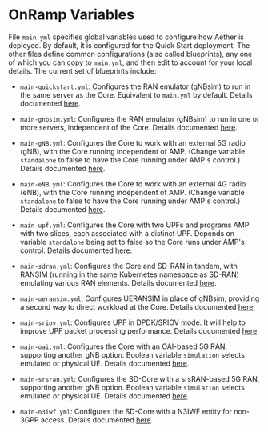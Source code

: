 # OnRamp Variables

File `main.yml` specifies global variables used to configure how Aether is deployed.
By default, it is configured for the Quick Start deployment. The other files define
common configurations (also called blueprints), any one of which you can copy to
`main.yml`, and then edit to account for your local details. The current set of
blueprints include:

* `main-quickstart.yml`: Configures the RAN emulator (gNBsim) to run in the same
   server as the Core. Equivalent to `main.yml` by default. Details documented
   [here](https://docs.aetherproject.org/master/onramp/start.html).

* `main-gnbsim.yml`: Configures the RAN emulator (gNBsim) to run in one or more
   servers, independent of the Core. Details documented
   [here](https://docs.aetherproject.org/master/onramp/gnbsim.html).

* `main-gNB.yml`: Configures the Core to work with an external 5G radio (gNB), with
   the Core running independent of AMP. (Change variable `standalone` to false to have
   the Core running under AMP's control.) Details documented
   [here](https://docs.aetherproject.org/master/onramp/gnb.html).

* `main-eNB.yml`: Configures the Core to work with an external 4G radio (eNB), with
   the Core running independent of AMP. (Change variable `standalone` to false to have
   the Core running under AMP's control.) Details documented
   [here](https://docs.aetherproject.org/master/onramp/gnb.html#support-for-enbs).

* `main-upf.yml`: Configures the Core with two UPFs and programs AMP
   with two slices, each associated with a distinct UPF. Depends on variable
   `standalone` being set to false so the Core runs under AMP's control.
   Details documented
   [here](https://docs.aetherproject.org/master/onramp/blueprints.html#multiple-upfs).

* `main-sdran.yml`: Configures the Core and SD-RAN in tandem, with
  RANSIM (running in the same Kubernetes namespace as SD-RAN)
  emulating various RAN elements. Details documented
  [here](https://docs.aetherproject.org/master/onramp/blueprints.html#sd-ran).

* `main-ueransim.yml`: Configures UERANSIM in place of gNBsim,
  providing a second way to direct workload at the Core. Details documented
  [here](https://docs.aetherproject.org/master/onramp/blueprints.html#ueransim).

* `main-sriov.yml`: Configures UPF in DPDK/SRIOV mode. It will help to improve
  UPF packet processing performance. Details documented
  [here](https://docs.aetherproject.org/master/onramp/blueprints.html#enable-sr-iov-and-dpdk).

* `main-oai.yml`: Configures the Core with an OAI-based 5G RAN,
  supporting another gNB option. Boolean variable `simulation` selects
  emulated or physical UE. Details documented
  [here](https://docs.aetherproject.org/master/onramp/blueprints.html#oai-5g-ran).

* `main-srsran.yml`: Configures the SD-Core with a srsRAN-based 5G RAN,
  supporting another gNB option. Boolean variable `simulation` selects
  emulated or physical UE. Details documented
  [here](https://docs.aetherproject.org/master/onramp/blueprints.html#srsran-5g).

* `main-n3iwf.yml`: Configures the SD-Core with a N3IWF entity for non-3GPP access.
  Details documented
  [here](https://docs.aetherproject.org/master/onramp/blueprints.html#non-3gpp-interworking-function).
